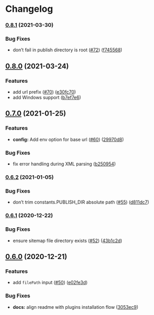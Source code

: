 Changelog
=========

### [0.8.1](https://www.github.com/netlify-labs/netlify-plugin-sitemap/compare/v0.8.0...v0.8.1) (2021-03-30)

### Bug Fixes

-   don’t fail in publish directory is root ([\#72](https://www.github.com/netlify-labs/netlify-plugin-sitemap/issues/72)) ([f745568](https://www.github.com/netlify-labs/netlify-plugin-sitemap/commit/f745568acd50fb911d1c67922e42b8abb6ee3430))

[0.8.0](https://www.github.com/netlify-labs/netlify-plugin-sitemap/compare/v0.7.0...v0.8.0) (2021-03-24)
--------------------------------------------------------------------------------------------------------

### Features

-   add url prefix ([\#70](https://www.github.com/netlify-labs/netlify-plugin-sitemap/issues/70)) ([e30fc70](https://www.github.com/netlify-labs/netlify-plugin-sitemap/commit/e30fc70cc47ea082cb03ccbaa95ff6b2a133b08c))
-   add Windows support ([b7ef7e6](https://www.github.com/netlify-labs/netlify-plugin-sitemap/commit/b7ef7e6574c86dbb2b69b27f4110527e353f726c))

[0.7.0](https://www.github.com/netlify-labs/netlify-plugin-sitemap/compare/v0.6.2...v0.7.0) (2021-01-25)
--------------------------------------------------------------------------------------------------------

### Features

-   **config:** Add env option for base url ([\#60](https://www.github.com/netlify-labs/netlify-plugin-sitemap/issues/60)) ([29970d8](https://www.github.com/netlify-labs/netlify-plugin-sitemap/commit/29970d8afc9dd26e78490883365f5b5f248390cc))

### Bug Fixes

-   fix error handling during XML parsing ([b250954](https://www.github.com/netlify-labs/netlify-plugin-sitemap/commit/b2509548618c349afd172da37cbd17185f259cc1))

### [0.6.2](https://www.github.com/netlify-labs/netlify-plugin-sitemap/compare/v0.6.1...v0.6.2) (2021-01-05)

### Bug Fixes

-   don’t trim constants.PUBLISH\_DIR absolute path ([\#55](https://www.github.com/netlify-labs/netlify-plugin-sitemap/issues/55)) ([d811dc7](https://www.github.com/netlify-labs/netlify-plugin-sitemap/commit/d811dc7e42cf717dc126b6751069891f1ebcef9f))

### [0.6.1](https://www.github.com/netlify-labs/netlify-plugin-sitemap/compare/v0.6.0...v0.6.1) (2020-12-22)

### Bug Fixes

-   ensure sitemap file directory exists ([\#52](https://www.github.com/netlify-labs/netlify-plugin-sitemap/issues/52)) ([43b1c2d](https://www.github.com/netlify-labs/netlify-plugin-sitemap/commit/43b1c2d678577143fe0ebfeda5fb7835f5b3b376))

[0.6.0](https://www.github.com/netlify-labs/netlify-plugin-sitemap/compare/v0.5.2...v0.6.0) (2020-12-21)
--------------------------------------------------------------------------------------------------------

### Features

-   add `filePath` input ([\#50](https://www.github.com/netlify-labs/netlify-plugin-sitemap/issues/50)) ([e02fe3d](https://www.github.com/netlify-labs/netlify-plugin-sitemap/commit/e02fe3dcf6836758c16f1541e80d8d24eb0551be))

### Bug Fixes

-   **docs:** align readme with plugins installation flow ([3053ec9](https://www.github.com/netlify-labs/netlify-plugin-sitemap/commit/3053ec90c267381a705313ddda06f82353668260))

